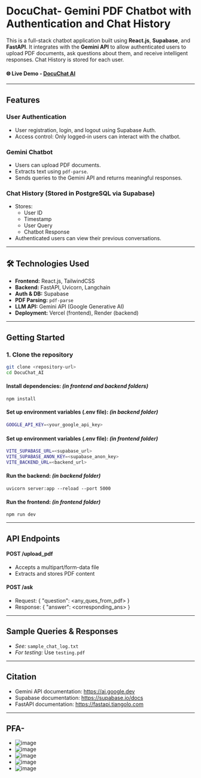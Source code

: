 # DocuChat- Gemini PDF Chatbot with Authentication and Chat History
This is a full-stack chatbot application built using **React.js**, **Supabase**, and **FastAPI**. It integrates with the **Gemini API** to allow authenticated users to upload PDF documents, ask questions about them, and receive intelligent responses. Chat History is stored for each user.
#### 🌐 Live Demo - [DocuChat AI](https://docuchat-ai-five.vercel.app/)
---

## Features
### User Authentication
- User registration, login, and logout using Supabase Auth.
- Access control: Only logged-in users can interact with the chatbot.
### Gemini Chatbot
- Users can upload PDF documents.
- Extracts text using `pdf-parse`.
- Sends queries to the Gemini API and returns meaningful responses.
### Chat History (Stored in PostgreSQL via Supabase)
- Stores:
  - User ID
  - Timestamp
  - User Query
  - Chatbot Response
- Authenticated users can view their previous conversations.

---

## 🛠️ Technologies Used

- **Frontend:** React.js, TailwindCSS
- **Backend:** FastAPI, Uvicorn, Langchain
- **Auth & DB:** Supabase
- **PDF Parsing:** `pdf-parse`
- **LLM API:** Gemini API (Google Generative AI)
- **Deployment:** Vercel (frontend), Render (backend)

---

## Getting Started

### 1. Clone the repository
```bash
git clone <repository-url>
cd DocuChat_AI
```

#### Install dependencies: *(in frontend and backend folders)*
```
npm install
```

#### Set up environment variables (.env file): *(in backend folder)*
```bash
GOOGLE_API_KEY=<your_google_api_key>
```

#### Set up environment variables (.env file): *(in frontend folder)*
```bash
VITE_SUPABASE_URL=<supabase_url>
VITE_SUPABASE_ANON_KEY=<supabase_anon_key>
VITE_BACKEND_URL=<backend_url>
```

#### Run the backend: *(in backend folder)*
```
uvicorn server:app --reload --port 5000
```

#### Run the frontend: *(in frontend folder)*
```
npm run dev
```

---

## API Endpoints
#### POST /upload_pdf
- Accepts a multipart/form-data file
- Extracts and stores PDF content

#### POST /ask
- Request: { "question": <any_ques_from_pdf> }
- Response: { "answer": <corresponding_ans> }

---

## Sample Queries & Responses
- *See:* `sample_chat_log.txt`
- *For testing:* Use `testing.pdf`

---

## Citation
- Gemini API documentation: https://ai.google.dev
- Supabase documentation: https://supabase.io/docs
- FastAPI documentation: https://fastapi.tiangolo.com

---

## PFA-
- ![image](https://github.com/user-attachments/assets/545e1a2b-430b-4da9-8929-e36d6cde9c89)
- ![image](https://github.com/user-attachments/assets/b4163e18-6bd7-485e-8de1-615ae71667b2)
- ![image](https://github.com/user-attachments/assets/9c7d751e-8632-4f9d-905b-692f6a3a5c92)
- ![image](https://github.com/user-attachments/assets/1ed65b7f-e873-4d49-92ec-d067b9f4115c)
- ![image](https://github.com/user-attachments/assets/2e5611f1-5419-40a1-811f-0364614bfc1e)
